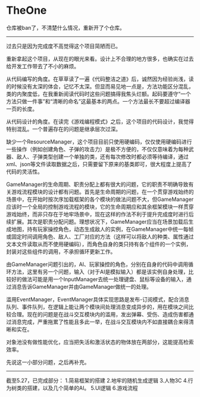 # TheOne

仓库被ban了，不清楚什么情况，重新开了个仓库。

--------------------------------------------------
过去只是因为完成度不高觉得这个项目简陋而已。

重新拿起这个项目，从现在的眼光来看。设计上不合理的地方很多，也确实在过去给开发工作带去了不小的麻烦。

从代码编写的角度。在草草读了一遍《代码整洁之道》后，诚然因为经验尚浅，读的时候没有太深的体会，记忆不太深。但显而易见地一点是，方法功能区分混乱，类的内聚度低，在我重新阅读代码时这些问题搞得我焦头烂额。起码要遵守“一个方法只做一件事”和“清晰的命名”这最基本的两点。一个方法最长不要超过编译器一页的长度。

从代码设计的角度。在读完《游戏编程模式》之后，这个项目的代码设计，我觉得特别混乱。一个普遍存在的问题是继承层次过深。

缺少一个ResourceManager，这个项目目前只使用硬编码，仅仅使用硬编码进行一些操作（例如创建角色、子弹的攻击力）是极不方便的，不仅仅意味着为每种武器、敌人、子弹类型创建一个单独的类，还有每次修改时都必须等待编译，通过xml、json等文件读取数据之后，只需要留下原来的基类即可，很大程度上提高了代码的灵活性。

GameManager的生命周期、职责分配上都有很大的问题，它的职责不明确导致有关游戏流程模块的设计都有问题。首先是生命周期的问题，在一个贯穿游戏始终的场景中，在开始时按次序加载框架的各个模块的做法问题不大，但GameManager应该时一个全局的控制游戏流程的模块，它的生命周期应和其余框架模块一样贯穿游戏始终，而非只存在于地牢场景中，现在这样的作法不利于提升完成度时进行后续扩展。其次是职责分配问题。理想状况下，GameManager应当在场景加载后生成地图，持有玩家操控角色，动态生成敌人的实例，在GameManager中统一每帧或固定时间调用角色、敌人、工厂对应的方法（这样可以将敌人的种类、属性通过文本文件读取从而不使用硬编码），而角色自身的类只持有各个组件的一个实例，封装对这些组件的调用，不承担循环更新工作。

由GameManager问题引出的，AI、玩家操控的角色，分别在自身的代码中调用循环方法，这里有另一个问题，输入（对于AI是模拟输入）都是该实例自身处理，比较好的做法可能是用一个InputManager去统一处理键盘、鼠标等设备的输入，通过消息告诉GameManager并由GameManager做统一的处理。

滥用EventManager，EventManager具体实现思路是发布-订阅模式，配合消息队列、事件队列，在逻辑上能让两个模块间处理消息变成异步的，用在模块之间比较合理。现在的问题是在战斗交互模块内的滥用，发出弹幕、受伤、造成伤害都通过消息完成，严重拖累了性能且多此一举，在战斗交互模块内不如直接耦合来得清晰和实在。

对象池没有做性能优化，应当把失活和激活状态的物体放在两部分，这能提高检索效率。

先说这一小部分问题，之后再补充。

----------------------------------------------------
截至5.27，已完成部分：
  1.简易框架的搭建
  2.地牢的随机生成逻辑
  3.人物3C
  4.行为树类的搭建，以及几个简单的AI。
  5.UI逻辑
  6.游戏流程
  

